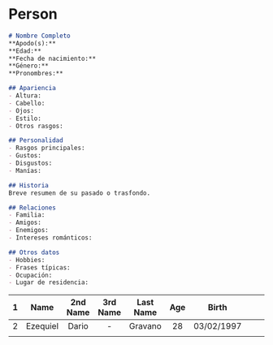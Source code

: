 # Person

```markdown
# Nombre Completo
**Apodo(s):**  
**Edad:**  
**Fecha de nacimiento:**  
**Género:**  
**Pronombres:**  

## Apariencia
- Altura:  
- Cabello:  
- Ojos:  
- Estilo:  
- Otros rasgos:  

## Personalidad
- Rasgos principales:  
- Gustos:  
- Disgustos:  
- Manías:  

## Historia
Breve resumen de su pasado o trasfondo.

## Relaciones
- Familia:  
- Amigos:  
- Enemigos:  
- Intereses románticos:  

## Otros datos
- Hobbies:  
- Frases típicas:  
- Ocupación:  
- Lugar de residencia:  
```

|  1  |   Name   | 2nd Name | 3rd Name | Last Name | Age |   Birth    |     |     |     |
| :-: | :------: | :------: | :------: | :-------: | :-: | :--------: | --- | --- | --- |
|  2  | Ezequiel |  Dario   |    -     |  Gravano  | 28  | 03/02/1997 |     |     |     |
|     |          |          |          |           |     |            |     |     |     |
